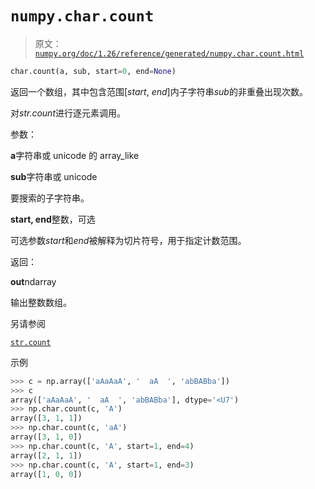 # `numpy.char.count`

> 原文：[`numpy.org/doc/1.26/reference/generated/numpy.char.count.html`](https://numpy.org/doc/1.26/reference/generated/numpy.char.count.html)

```py
char.count(a, sub, start=0, end=None)
```

返回一个数组，其中包含范围[*start*, *end*]内子字符串*sub*的非重叠出现次数。

对*str.count*进行逐元素调用。

参数：

**a**字符串或 unicode 的 array_like

**sub**字符串或 unicode

要搜索的子字符串。

**start, end**整数，可选

可选参数*start*和*end*被解释为切片符号，用于指定计数范围。

返回：

**out**ndarray

输出整数数组。

另请参阅

[`str.count`](https://docs.python.org/3/library/stdtypes.html#str.count "(在 Python v3.11 中)")

示例

```py
>>> c = np.array(['aAaAaA', '  aA  ', 'abBABba'])
>>> c
array(['aAaAaA', '  aA  ', 'abBABba'], dtype='<U7')
>>> np.char.count(c, 'A')
array([3, 1, 1])
>>> np.char.count(c, 'aA')
array([3, 1, 0])
>>> np.char.count(c, 'A', start=1, end=4)
array([2, 1, 1])
>>> np.char.count(c, 'A', start=1, end=3)
array([1, 0, 0]) 
```
